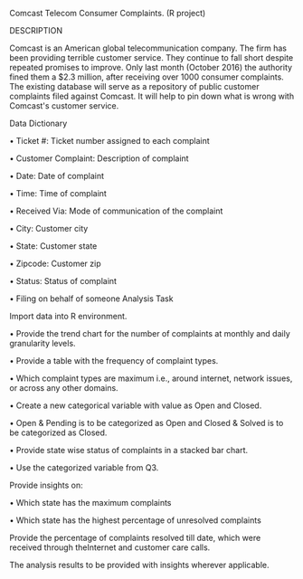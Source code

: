Comcast Telecom Consumer Complaints. (R project)

DESCRIPTION 

Comcast is an American global telecommunication company. 
The firm has been providing terrible customer service. They continue to fall short despite repeated promises to improve. Only last month (October 2016)
the authority fined them a $2.3 million, after receiving over 1000 consumer complaints. The existing database will serve as a repository of public customer complaints filed 
against Comcast. It will help to pin down what is wrong with Comcast's customer service.

Data Dictionary

• Ticket #: Ticket number assigned to each complaint

• Customer Complaint: Description of complaint 

• Date: Date of complaint

• Time: Time of complaint

• Received Via: Mode of communication of the complaint 

• City: Customer city

• State: Customer state

• Zipcode: Customer zip

• Status: Status of complaint

• Filing on behalf of someone Analysis Task


Import data into R environment.

• Provide the trend chart for the number of complaints at monthly and daily granularity levels.

• Provide a table with the frequency of complaint types.

• Which complaint types are maximum i.e., around internet, network issues, or across any other domains.

• Create a new categorical variable with value as Open and Closed.

• Open & Pending is to be categorized as Open and Closed & Solved is to be categorized as Closed.

• Provide state wise status of complaints in a stacked bar chart.

• Use the categorized variable from Q3. 

Provide insights on: 

• Which state has the maximum complaints

• Which state has the highest percentage of unresolved complaints


Provide the percentage of complaints resolved till date, which were received through theInternet and customer care calls.

The analysis results to be provided with insights wherever applicable.
